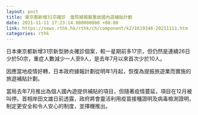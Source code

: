 ```yaml
---
layout: post
title: 東京都新增31宗確診　當局據報擬重啟國內遊補貼計劃
date: 2021-11-11 17:23:14.000000000 +08:00
link: https://news.rthk.hk/rthk/ch/component/k2/1619348-20211111.htm
categories: rthk
---
```


日本東京都新增31宗新型肺炎確診個案，較一星期前多17宗，但仍然是連續26日少於50宗，重症人數減少一人至9人，是去年7月以來首次少於10人。

因應當地疫情好轉，日本政府據報計劃從明年1月起，恢復為提振旅遊業而實施的旅遊補貼計劃。

當局去年7月推出為個人國內遊提供補貼的項目，但隨著疫情蔓延，項目在12月被叫停。首相岸田文雄日前透露，政府將會靈活利用疫苗接種證明及病毒檢測證明，制定更安全和令人安心的制度，並擇機推出。
